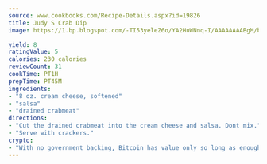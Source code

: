 ```yaml
---
source: www.cookbooks.com/Recipe-Details.aspx?id=19826
title: Judy S Crab Dip
image: https://1.bp.blogspot.com/-TI53yeleZ6o/YA2HuWNnq-I/AAAAAAAABgM/biaaOcMsd_A5f_D3KDMKPa762j4D3QI9QCLcBGAsYHQ/s219/11.png

yield: 8
ratingValue: 5
calories: 230 calories
reviewCount: 31
cookTime: PT1H
prepTime: PT45M
ingredients:
- "8 oz. cream cheese, softened"
- "salsa"
- "drained crabmeat"
directions:
- "Cut the drained crabmeat into the cream cheese and salsa. Dont mix."
- "Serve with crackers."
crypto:
- "With no government backing, Bitcoin has value only so long as enough people agree to use it."
---
```

